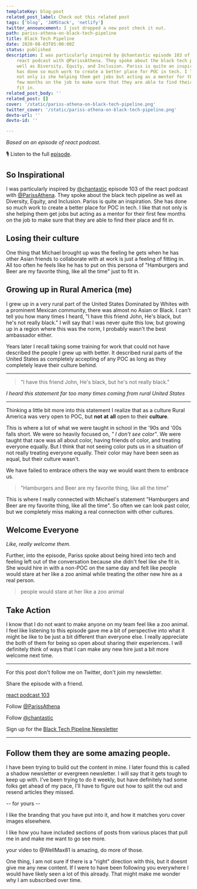 ```yaml
---
templateKey: blog-post
related_post_label: Check out this related post
tags: ['blog', 'JAMStack', 'netlify']
twitter_announcement: I just dropped a new post check it out.
path: pariss-athena-on-black-tech-pipeline
title: Black Tech Pipeline
date: 2020-08-03T05:00:00Z
status: published
description: I was particularly inspired by @chantastic episode 103 of the
    react podcast with @ParissAthena. They spoke about the black tech pipeline as
    well as Diversity, Equity, and Inclusion. Pariss is quite an inspiration. She
    has done so much work to create a better place for POC in tech. I like that
    not only is she helping them get jobs but acting as a mentor for their first
    few months on the job to make sure that they are able to find their place and
    fit in.
related_post_body: ''
related_post: []
cover: '/static/pariss-athena-on-black-tech-pipeline.png'
twitter_cover: '/static/pariss-athena-on-black-tech-pipeline.png'
devto-url: ''
devto-id: ''

---
```


_Based on an episode of react podcast._

🎙 Listen to the full [episode](https://reactpodcast.simplecast.com/episodes/103).

## So Inspirational

I was particularly inspired by [@chantastic](https://twitter.com/chantastic) episode 103 of the react podcast with [@ParissAthena](https://twitter.com/ParissAthena).  They spoke about the black tech pipeline as well as Diversity, Equity, and Inclusion.  Pariss is quite an inspiration.  She has done so much work to create a better place for POC in tech.  I like that not only is she helping them get jobs but acting as a mentor for their first few months on the job to make sure that they are able to find their place and fit in.

## Losing their culture

One thing that Michael brought up was the feeling he gets when he has other Asian friends to collaborate with at work is just a feeling of fitting in.  All too often he feels like he has to put on this persona of "Hamburgers and Beer are my favorite thing, like all the time" just to fit in.

## Growing up in Rural America (me)

I grew up in a very rural part of the United States Dominated by Whites with a prominent Mexican community, there was almost no Asian or Black.  I can't tell you how many times I heard, "I have this friend John, He's black, but he's not really black."  I will say that I was never quite this low, but growing up in a region where this was the norm, I probably wasn't the best ambassador either.

Years later I recall taking some training for work that could not have described the people I grew up with better.  It described rural parts of the United States as completely accepting of any POC as long as they completely leave their culture behind.

---

> "I have this friend John, He's black, but he's not really black."

_I heard this statement far too many times coming from rural United States_

---

Thinking a little bit more into this statement I realize that as a culture Rural America was very open to POC, but **not** **at** **all** open to their **culture**.

This is where a lot of what we were taught in school in the '90s and '00s falls short.  We were so heavily focused on, _" I don't see color"_.  We were taught that race was all about color, having friends of color, and treating everyone equally.  But I think that not seeing color puts us in a situation of not really treating everyone equally.  Their color may have been seen as equal, but their culture wasn't.

We have failed to embrace others the way we would want them to embrace us.

> "Hamburgers and Beer are my favorite thing, like all the time"

This is where I really connected with Michael's statement "Hamburgers and Beer are my favorite thing, like all the time".  So often we can look past color, but we completely miss making a real connection with other cultures.

## Welcome Everyone

_Like, really welcome them._

Further, into the episode, Pariss spoke about being hired into tech and feeling left out of the conversation because she didn't feel like she fit in.  She would hire in with a non-POC on the same day and felt like people would stare at her like a zoo animal while treating the other new hire as a real person.

> people would stare at her like a zoo animal

## Take Action

I know that I do not want to make anyone on my team feel like a zoo animal.  I feel like listening to this episode gave me a bit of perspective into what it might be like to be just a bit different than everyone else.  I really appreciate the both of them for being so open about sharing their experiences.  I will definitely think of ways that I can make any new hire just a bit more welcome next time.

---

For this post don't follow me on Twitter, don't join my newsletter.

Share the episode with a friend.

[react podcast 103](https://reactpodcast.simplecast.com/episodes/103)

Follow [@ParissAthena](https://twitter.com/ParissAthena)

Follow [@chantastic](https://twitter.com/chantastic)

Sign up for the [Black Tech Pipeline Newsletter](https://blacktechpipeline.substack.com/p/coming-soon)

---

## Follow them they are some amazing people.

I have been trying to build out the content in mine.  I later found this is called a shadow newsletter or evergreen newsletter.  I will say that it gets tough to keep up with.  I've been trying to do it weekly, but have definitely had some folks get ahead of my pace, I'll have to figure out how to split the out and resend articles they missed.

-- for yours --

I like the branding that you have put into it, and how it matches yoru cover images elsewhere.

I like how you have included sections of posts from various places that pull me in and make me want to go see more.

your video to @WellMax81 is amazing, do more of those.


One thing, I am not sure if there is a "right" direction with this, but it doesnt give me any new content.  If I were to have been following you everywhere I would have likely seen a lot of this already.  That might make me wonder why I am subscribed over time.
